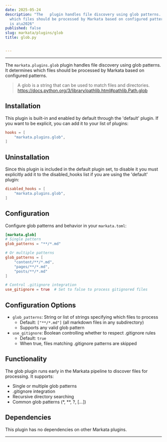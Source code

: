 ```yaml
---
date: 2025-05-24
description: "The   plugin handles file discovery using glob patterns. It determines
  which files should be processed by Markata based on configured patterns. A glob
  is a\u2026"
published: false
slug: markata/plugins/glob
title: glob.py


---
```


---

The `markata.plugins.glob` plugin handles file discovery using glob patterns.
It determines which files should be processed by Markata based on configured patterns.

> A glob is a string that can be used to match files and directories.
> https://docs.python.org/3/library/pathlib.html#pathlib.Path.glob

## Installation

This plugin is built-in and enabled by default through the 'default' plugin.
If you want to be explicit, you can add it to your list of plugins:

```toml
hooks = [
    "markata.plugins.glob",
]
```

## Uninstallation

Since this plugin is included in the default plugin set, to disable it you must explicitly
add it to the disabled_hooks list if you are using the 'default' plugin:

```toml
disabled_hooks = [
    "markata.plugins.glob",
]
```

## Configuration

Configure glob patterns and behavior in your `markata.toml`:

```toml
[markata.glob]
# Single pattern
glob_patterns = "**/*.md"

# Or multiple patterns
glob_patterns = [
    "content/**/*.md",
    "pages/**/*.md",
    "posts/**/*.md"
]

# Control .gitignore integration
use_gitignore = true  # Set to false to process gitignored files
```

## Configuration Options

- `glob_patterns`: String or list of strings specifying which files to process
  - Default: `["**/*.md"]` (all markdown files in any subdirectory)
  - Supports any valid glob pattern
- `use_gitignore`: Boolean controlling whether to respect .gitignore rules
  - Default: `true`
  - When true, files matching .gitignore patterns are skipped

## Functionality

The glob plugin runs early in the Markata pipeline to discover files for processing.
It supports:
- Single or multiple glob patterns
- .gitignore integration
- Recursive directory searching
- Common glob patterns (*, **, ?, [...])

## Dependencies

This plugin has no dependencies on other Markata plugins.

---